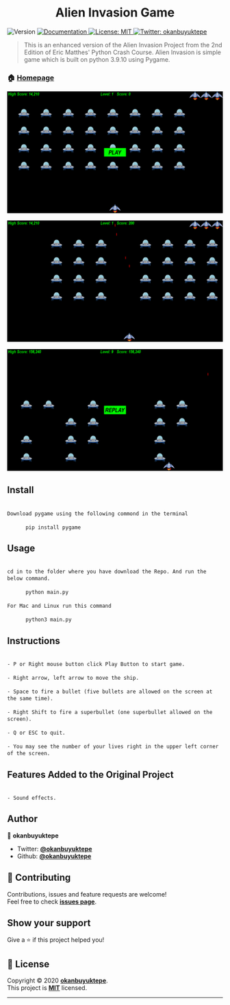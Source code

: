 <h1 align="center">Alien Invasion Game</h1>
<p>
  <img alt="Version" src="https://img.shields.io/badge/version-v0.2-blue.svg?cacheSeconds=2592000" />
  <a href="https://github.com/okanbuyuktepe/Alien-Invasion" target="_blank">
    <img alt="Documentation" src="https://img.shields.io/badge/documentation-yes-brightgreen.svg" />
  </a>
  <a href="https://github.com/okanbuyuktepe/Alien-Invasion/blob/master/LICENSE" target="_blank">
    <img alt="License: MIT" src="https://img.shields.io/badge/License-MIT-yellow.svg" />
  </a>
  <a href="https://twitter.com/okanbuyuktepe" target="_blank">
    <img alt="Twitter: okanbuyuktepe" src="https://img.shields.io/twitter/follow/okanbuyuktepe.svg?style=social" />
  </a>
</p>

> This is an enhanced version of the Alien Invasion Project from the 2nd Edition of Eric Matthes' Python Crash Course. Alien Invasion is simple game which is built on python 3.9.10 using Pygame.

### 🏠 [Homepage](https://github.com/okanbuyuktepe/Alien-Invasion)

![pic_0](https://raw.githubusercontent.com/okanbuyuktepe/Alien-Invasion/main/images/1.png)

![pic_1](https://raw.githubusercontent.com/okanbuyuktepe/Alien-Invasion/main/images/2.png)

![pic_2](https://raw.githubusercontent.com/okanbuyuktepe/Alien-Invasion/main/images/3.png)


## Install

```

Download pygame using the following commond in the terminal

      pip install pygame

```

## Usage

```

cd in to the folder where you have download the Repo. And run the below command.

      python main.py

For Mac and Linux run this command

      python3 main.py

```

## Instructions

```

- P or Right mouse button click Play Button to start game.

- Right arrow, left arrow to move the ship.

- Space to fire a bullet (five bullets are allowed on the screen at the same time).

- Right Shift to fire a superbullet (one superbullet allowed on the screen).

- Q or ESC to quit.

- You may see the number of your lives right in the upper left corner of the screen.

```

## Features Added to the Original Project

```

- Sound effects.

```

## Author

👤 **okanbuyuktepe**

- Twitter: **[@okanbuyuktepe](https://twitter.com/okanbuyuktepe)**
- Github: **[@okanbuyuktepe](https://github.com/okanbuyuktepe)**

## 🤝 Contributing

Contributions, issues and feature requests are welcome!<br />Feel free to check **[issues page](https://github.com/okanbuyuktepe/Alien-Invasion/issues)**.

## Show your support

Give a ⭐️ if this project helped you!

## 📝 License

Copyright © 2020 **[okanbuyuktepe](https://github.com/okanbuyuktepe)**.<br />
This project is **[MIT](https://github.com/okanbuyuktepe/Alien-Invasion/blob/master/LICENSE)** licensed.

---